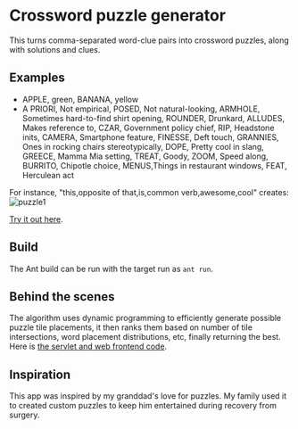 # Crossword puzzle generator

This turns comma-separated word-clue pairs into crossword puzzles, along with solutions and clues.

## Examples
	
- APPLE, green, BANANA, yellow
- A PRIORI, Not empirical, POSED, Not natural-looking, ARMHOLE, Sometimes hard-to-find shirt opening, ROUNDER, Drunkard, ALLUDES, Makes reference to, CZAR, Government policy chief, RIP, Headstone inits, CAMERA, Smartphone feature, FINESSE, Deft touch, GRANNIES, Ones in rocking chairs stereotypically, DOPE, Pretty cool in slang, GREECE, Mamma Mia setting, TREAT, Goody, ZOOM, Speed along, BURRITO, Chipotle choice, MENUS,Things in restaurant windows, FEAT, Herculean act 

For instance, "this,opposite of that,is,common verb,awesome,cool" creates:
![puzzle1](https://github.com/twistedcubic/crossword/tree/master/data/puzzle0.png)

[Try it out here](http://yihedong.me/crossword).

## Build
The Ant build can be run with the target run as `ant run`.

## Behind the scenes
The algorithm uses dynamic programming to efficiently generate possible puzzle tile placements, it then ranks them based on number of tile intersections, word placement distributions, etc, finally returning the best. Here is [the servlet and web frontend code](https://github.com/twistedcubic/crosswordServlet).

## Inspiration
This app was inspired by my granddad's love for puzzles. My family used it to created custom puzzles to keep him entertained during recovery from surgery.